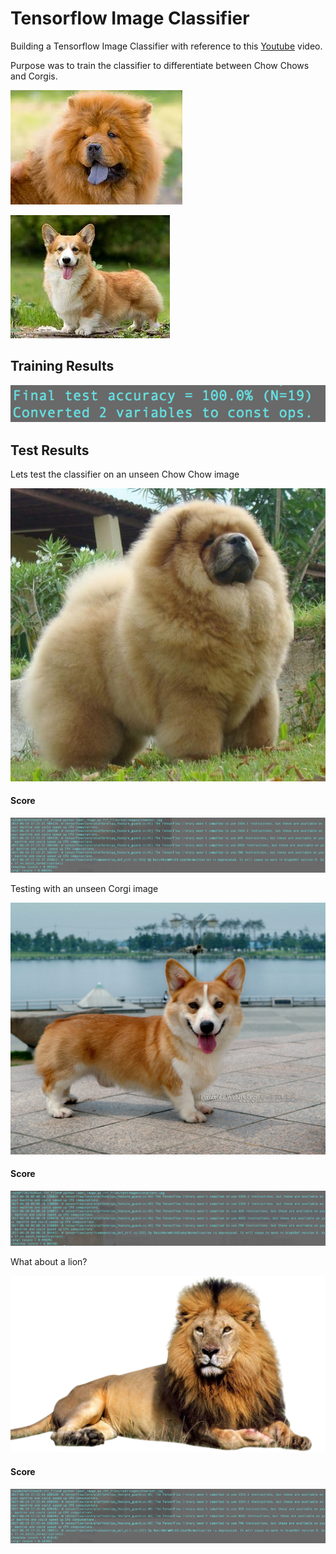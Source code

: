 # Tensorflow Image Classifier

Building a Tensorflow Image Classifier with reference to this [Youtube](https://www.youtube.com/watch?v=QfNvhPx5Px8) video. 

Purpose was to train the classifier to differentiate between Chow Chows and Corgis.
<p><img src= "/dogs/chowchow/images (9).jpg"></p> <p><img src= "/dogs/corgi/9k= (6).jpg"></p> 

## Training Results

<p><img src= "/Screenshots/trainingresult.png"></p>

## Test Results

Lets test the classifier on an unseen Chow Chow image
<p><img src= "/testimages/chowtest.jpg" =275×183></p>

#### Score

<p><img src= "/Screenshots/chowtestresult.png"></p>

Testing with an unseen Corgi image
<p><img src= "/testimages/corgitest.jpg" =275×183></p>

#### Score

<p><img src= "/Screenshots/corgitestresult.png"></p>

What about a lion?
<p><img src= "/testimages/liontest.jpg" =275×183></p>

#### Score

<p><img src= "/Screenshots/liontestresult.png"></p>
